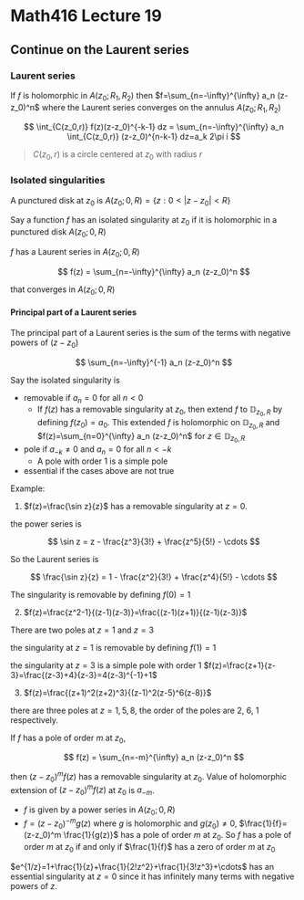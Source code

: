 # Math416 Lecture 19

## Continue on the Laurent series

### Laurent series

If $f$ is holomorphic in $A(z_0;R_1,R_2)$ then $f=\sum_{n=-\infty}^{\infty} a_n (z-z_0)^n$ where the Laurent series converges on the annulus $A(z_0;R_1,R_2)$

$$
\int_{C(z_0,r)} f(z)(z-z_0)^{-k-1} dz = \sum_{n=-\infty}^{\infty} a_n \int_{C(z_0,r)} (z-z_0)^{n-k-1} dz=a_k 2\pi i
$$

> $C(z_0,r)$ is a circle centered at $z_0$ with radius $r$

### Isolated singularities

A punctured disk at $z_0$ is $A(z_0;0,R)=\{z:0<|z-z_0|<R\}$

Say a function $f$ has an isolated singularity at $z_0$ if it is holomorphic in a punctured disk $A(z_0;0,R)$

$f$ has a Laurent series in $A(z_0;0,R)$

$$
f(z) = \sum_{n=-\infty}^{\infty} a_n (z-z_0)^n
$$

that converges in $A(z_0;0,R)$

#### Principal part of a Laurent series

The principal part of a Laurent series is the sum of the terms with negative powers of $(z-z_0)$

$$
\sum_{n=-\infty}^{-1} a_n (z-z_0)^n
$$

Say the isolated singularity is

- removable if $a_n=0$ for all $n<0$
  - If $f(z)$ has a removable singularity at $z_0$, then extend $f$ to $\mathbb{D}_{z_0,R}$ by defining $f(z_0)=a_0$. This extended $f$ is holomorphic on $\mathbb{D}_{z_0,R}$ and $f(z)=\sum_{n=0}^{\infty} a_n (z-z_0)^n$ for $z\in \mathbb{D}_{z_0,R}$
- pole if $a_{-k}\neq 0$ and $a_n=0$ for all $n<-k$
  - A pole with order $1$ is a simple pole
- essential if the cases above are not true

Example:

1. $f(z)=\frac{\sin z}{z}$ has a removable singularity at $z=0$.

the power series is

$$
\sin z = z - \frac{z^3}{3!} + \frac{z^5}{5!} - \cdots
$$

So the Laurent series is

$$
\frac{\sin z}{z} = 1 - \frac{z^2}{3!} + \frac{z^4}{5!} - \cdots
$$

The singularity is removable by defining $f(0)=1$

2. $f(z)=\frac{z^2-1}{(z-1)(z-3)}=\frac{(z-1)(z+1)}{(z-1)(z-3)}$

There are two poles at $z=1$ and $z=3$

the singularity at $z=1$ is removable by defining $f(1)=1$

the singularity at $z=3$ is a simple pole with order 1 $f(z)=\frac{z+1}{z-3}=\frac{(z-3)+4}{z-3}=4(z-3)^{-1}+1$

3. $f(z)=\frac{(z+1)^2(z+2)^3}{(z-1)^2(z-5)^6(z-8)}$

there are three poles at $z=1,5,8$, the order of the poles are 2, 6, 1 respectively.

If $f$ has a pole of order $m$ at $z_0$,

$$
f(z) = \sum_{n=-m}^{\infty} a_n (z-z_0)^n
$$

then $(z-z_0)^m f(z)$ has a removable singularity at $z_0$. Value of holomorphic extension of $(z-z_0)^m f(z)$ at $z_0$ is $a_{-m}$.

- $f$ is given by a power series in $A(z_0;0,R)$
- $f=(z-z_0)^{-m} g(z)$ where $g$ is holomorphic and $g(z_0)\neq 0$, $\frac{1}{f}=(z-z_0)^m \frac{1}{g(z)}$ has a pole of order $m$ at $z_0$. So $f$ has a pole of order $m$ at $z_0$ if and only if $\frac{1}{f}$ has a zero of order $m$ at $z_0$

$e^{1/z}=1+\frac{1}{z}+\frac{1}{2!z^2}+\frac{1}{3!z^3}+\cdots$ has an essential singularity at $z=0$ since it has infinitely many terms with negative powers of $z$.




